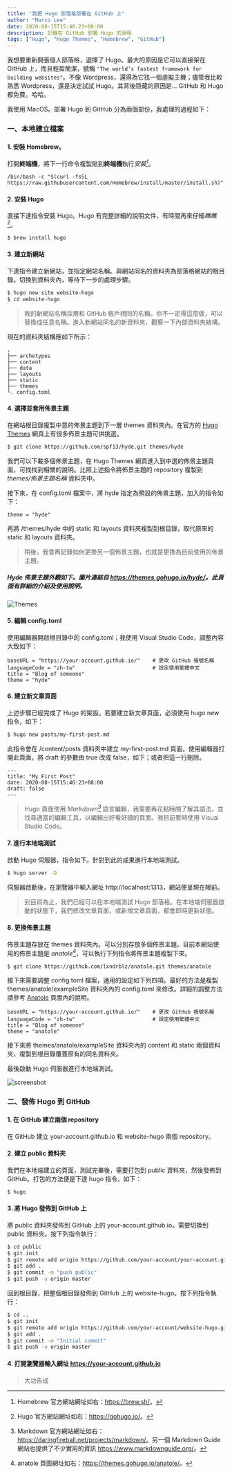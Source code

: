 ```yaml
---
title: "我把 Hugo 部落格部署在 GitHub 上"
author: "Marco Lee"
date: 2020-08-15T15:46:23+08:00
description: 記錄在 GitHub 部署 Hugo 的過程
tags: ["Hugo", "Hugo Themes", "Homebrew", "GitHub"]
---
```

我想要重新開張個人部落格，選擇了 Hugo。最大的原因是它可以直接架在 GitHub 上，而且輕盈簡潔，號稱 `"The world’s fastest framework for building websites"`。不像 Wordpress，還得為它找一個虛擬主機；儘管我比較熟悉 Wordpress，還是決定試試 Hugo。其背後隠藏的原因是... GitHub 和 Hugo 都免費。哈哈。

我使用 MacOS。部署 Hugo 到 GitHub 分為兩個部份，我處理的過程如下：

### 一、本地建立檔案

#### 1. 安裝 Homebrew。
打開**終端機**，將下一行命令複製貼到**終端機**執行<cite>安裝[^1]</cite>。
```
/bin/bash -c "$(curl -fsSL https://raw.githubusercontent.com/Homebrew/install/master/install.sh)"
```
[^1]: Homebrew 官方網站網址如右：<https://brew.sh/>。

#### 2. 安裝 Hugo
直接下達指令安裝 Hugo。Hugo 有完整詳細的說明文件，有時間再來仔細<cite>瞧瞧[^2]</cite>。

```sh
$ brew install hugo
```
[^2]: Hugo 官方網站網址如右：<https://gohugo.io/>。

#### 3. 建立新網站
下達指令建立新網站，並指定網站名稱。與網站同名的資料夾為部落格網站的根目錄。切換到資料夾內，等待下一步的處理步驟。

```sh
$ hugo new site website-hugo
$ cd website-hugo
```
>我的新網站名稱採用和 GitHub 帳戶相同的名稱。你不一定得這麼做，可以替換成任意名稱。進入新網站同名的新資料夾，觀察一下內部資料夾結構。

現在的資料夾結構應如下所示：
```
.
├── archetypes
├── content
├── data
├── layouts
├── static
├── themes
└. config.toml
```

#### 4. 選擇並套用佈景主題
在網站根目錄複製中意的佈景主題到下一層 themes 資料夾內。在官方的 [Hugo Themes](https://themes.gohugo.io/) 網頁上有很多佈景主題可供挑選。

```sh
$ git clone https://github.com/spf13/hyde.git themes/hyde
```
我們可以下載多個佈景主題，在 Hugo Themes 網頁進入到中選的佈景主題頁面，可找找到相關的說明。比照上述指令將佈景主題的 repository 複製到 *themes/佈景主題名稱* 資料夾中。

接下來，在 config.toml 檔案中，將 hyde 指定為預設的佈景主題，加入的指令如下：
```
theme = "hyde"
```
再將 /themes/hyde 中的 static 和 layouts 資料夾複製到根目錄，取代原來的 static 和 layouts 資料夾。
>稍後，我會再記錄如何更換另一個佈景主題，也就是更換為目前使用的佈景主題。

##### Hyde 佈景主題外觀如下。圖片連結自 <https://themes.gohugo.io/hyde/>。此頁面有詳細的介紹及使用說明。
![Themes](https://f.cloud.github.com/assets/98681/1831229/42b0b354-7384-11e3-8462-31b8df193fe5.png "Hugo Themes,Hyde")

#### 5. 編輯 config.toml
使用編輯器開啟根目錄中的 config.toml；我使用 Visual Studio Code，調整內容大致如下：

```
baseURL = "https://your-account.github.io/"    # 更改 GitHub 帳號名稱
languageCode = "zh-tw"                         # 設定使用繁體中文
title = "Blog of someone"
theme = "hyde" 
```

#### 6. 建立新文章頁面
上述步驟已經完成了 Hugo 的架設。若要建立新文章頁面，必須使用 hugo new 指令，如下：

```sh
$ hugo new posts/my-first-post.md
```
此指令會在 /content/posts 資料夾中建立 my-first-post.md 頁面。使用編輯器打開此頁面，將 draft 的參數由 true 改成 false，如下；或者把這一行刪除。

```
---
title: "My First Post"
date: 2020-08-15T15:46:23+08:00
draft: false
---
```

>Hugo 頁面使用 <cite>Markdown[^3]</cite> 語言編輯，我需要再花點時間了解其語法，並找尋適當的編輯工具，以編輯出好看好讀的頁面。我目前暫時使用 Visual Studio Code。

[^3]: Markdown 官方網站網址如右：<https://daringfireball.net/projects/markdown/>。另一個 Markdown Guide 網站也提供了不少實用的資訊 <https://www.markdownguide.org/>。

#### 7. 進行本地端測試
啟動 Hugo 伺服器，指令如下。針對到此的成果進行本地端測試。
```sh
$ hugo server -D
```
伺服器啟動後，在瀏覽器中輸入網址 http://localhost:1313，網站便呈現在眼前。

>到目前為止，我們已經可以在本地端測試 Hugo 部落格。在本地端伺服器啟動的狀態下，我們修改文章頁面，或新增文章頁面，都會即時更新狀態。

#### 8. 更換佈景主題
佈景主題存放在 themes 資料夾內。可以分別存放多個佈景主題。目前本網站使用的佈景主題是 <cite>anatole[^4]</cite>，可以執行下列指令將佈景主題複製下來。

[^4]: anatole 頁面網址如右：<https://themes.gohugo.io/anatole/>。

```sh
$ git clone https://github.com/lxndrblz/anatole.git themes/anatole
```
接下來需要調整 config.toml 檔案，通用的設定如下列四項。最好的方法是複製 themes/anatole/exampleSite 資料夾內的 config.toml 來修改。詳細的調整方法請參考 [Anatole](https://themes.gohugo.io/anatole/) 頁面內的說明。
```
baseURL = "https://your-account.github.io/"    # 更改 GitHub 帳號名稱
languageCode = "zh-tw"                         # 設定使用繁體中文
title = "Blog of someone"
theme = "anatole" 
```
接下來將 themes/anatole/exampleSite 資料夾內的 content 和 static 兩個資料夾，複製到根目錄覆蓋原有的同名資料夾。

最後啟動 Hugo 伺服器進行本地端測試。

![screenshot](/images/tn.png "anatole")

### 二、發佈 Hugo 到 GitHub

#### 1. 在 GitHub 建立兩個 repository
在 GitHub 建立 your-account.github.io 和 website-hugo 兩個 repository。

#### 2. 建立 public 資料夾
我們在本地端建立的頁面，測試完畢後，需要打包到 public 資料夾，然後發佈到 GitHub。打包的方法便是下達 hugo 指令，如下：

```sh
$ hugo
```
#### 3. 將 Hugo 發佈到 GitHub 上
將 public 資料夾發佈到 GitHub 上的 your-account.github.io。需要切換到 public 資料夾。按下列指令執行：

```sh
$ cd public
$ git init
$ git remote add origin https://github.com/your-account/your-account.github.io.git
$ git add .
$ git commit -m "push public"
$ git push -u origin master
```

回到根目錄，把整個根目錄發佈到 GitHub 上的 website-hugo。按下列指令執行：
```sh
$ cd ..
$ git init
$ git remote add origin https://github.com/your-account/website-hugo.git
$ git add .
$ git commit -m "Initial commit"
$ git push -u origin master
```
#### 4. 打開瀏覽器輸入網址 https://your-account.github.io

>大功告成